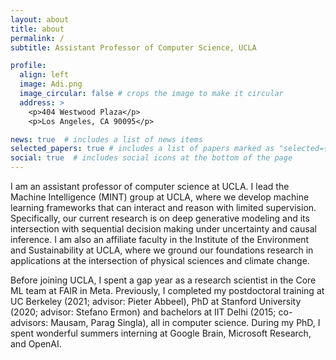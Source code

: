 ```yaml
---
layout: about
title: about
permalink: /
subtitle: Assistant Professor of Computer Science, UCLA

profile:
  align: left
  image: Adi.png
  image_circular: false # crops the image to make it circular
  address: >
    <p>404 Westwood Plaza</p>
    <p>Los Angeles, CA 90095</p>

news: true  # includes a list of news items
selected_papers: true # includes a list of papers marked as "selected={true}"
social: true  # includes social icons at the bottom of the page
---
```



I am an assistant professor of computer science at UCLA. I lead the Machine Intelligence (MINT) group at UCLA, where we develop machine learning frameworks that can interact and reason with limited supervision. 
Specifically, our current research is on deep generative modeling and its intersection with sequential decision making under uncertainty and causal inference.
I am also an affiliate faculty in the Institute of the Environment and Sustainability at UCLA, where we ground our foundations research in applications at the intersection of physical sciences and climate change.


Before joining UCLA, I spent a gap year as a research scientist in the Core ML team at FAIR in Meta. Previously, I completed my postdoctoral training at UC Berkeley (2021; advisor: Pieter Abbeel), PhD at Stanford University (2020; advisor: Stefano Ermon) and bachelors at IIT Delhi (2015; co-advisors: Mausam, Parag Singla), all in computer science. 
During my PhD, I spent wonderful summers interning at Google Brain, Microsoft Research, and OpenAI.

